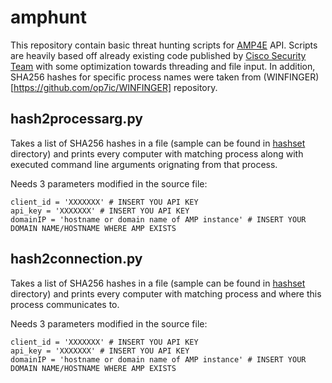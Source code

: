 # amphunt

This repository contain basic threat hunting scripts for [AMP4E](https://www.cisco.com/c/en/us/products/security/advanced-malware-protection/index.html) API. Scripts are heavily based off already existing code published by [Cisco Security Team](https://github.com/CiscoSecurity/) with some optimization towards threading and file input. In addition, SHA256 hashes for specific process names were taken from (WINFINGER)[https://github.com/op7ic/WINFINGER] repository. 

## hash2processarg.py

Takes a list of SHA256 hashes in a file (sample can be found in [hashset](hashset/) directory) and prints every computer with matching process along with executed command line arguments orignating from that process.

Needs 3 parameters modified in the source file:

```
client_id = 'XXXXXXX' # INSERT YOU API KEY
api_key = 'XXXXXXX' # INSERT YOU API KEY
domainIP = 'hostname or domain name of AMP instance' # INSERT YOUR DOMAIN NAME/HOSTNAME WHERE AMP EXISTS
```

## hash2connection.py

Takes a list of SHA256 hashes in a file (sample can be found in [hashset](hashset/) directory) and prints every computer with matching process and where this process communicates to.

Needs 3 parameters modified in the source file:

```
client_id = 'XXXXXXX' # INSERT YOU API KEY
api_key = 'XXXXXXX' # INSERT YOU API KEY
domainIP = 'hostname or domain name of AMP instance' # INSERT YOUR DOMAIN NAME/HOSTNAME WHERE AMP EXISTS
```